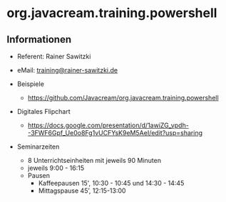 # org.javacream.training.powershell

## Informationen
* Referent: Rainer Sawitzki
* eMail: training@rainer-sawitzki.de

* Beispiele
  * https://github.com/Javacream/org.javacream.training.powershell
    
    
* Digitales Flipchart
  * https://docs.google.com/presentation/d/1awiZG_vpdh--3FWF6Gpf_Ue0o8Fg1vUCFYsK9eM5AeI/edit?usp=sharing
  
* Seminarzeiten
  * 8 Unterrichtseinheiten mit jeweils 90 Minuten
  * jeweils 9:00 - 16:15
  * Pausen
    * Kaffeepausen 15', 10:30 - 10:45 und 14:30 - 14:45
    * Mittagspause 45’, 12:15-13:00

